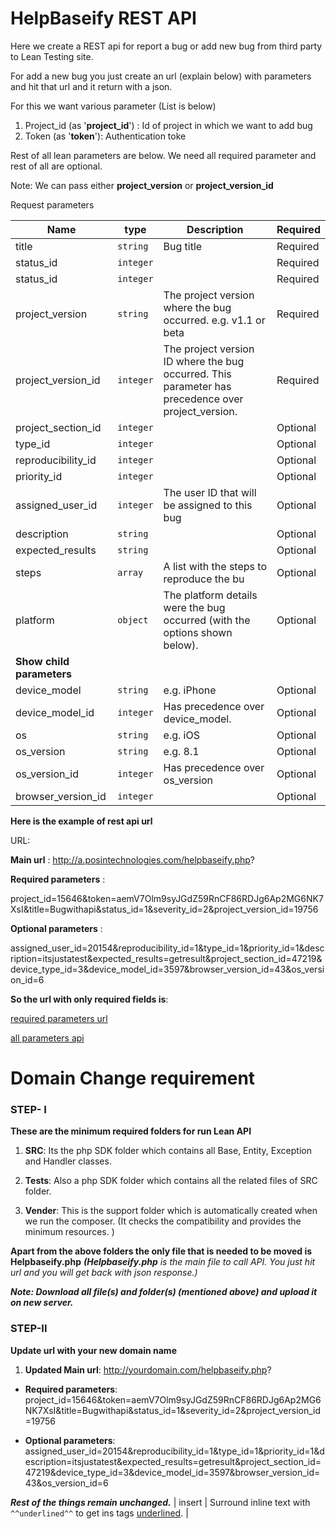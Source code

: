 # HelpBaseify REST API

Here we create a REST api for report a bug or add new bug from third party to Lean Testing site.

For add a new bug you just create an url (explain below) with parameters and hit that url and it return with a json. 

For this we want various parameter (List is below)

1. Project_id (as '**project_id**') : Id of project in which we want to add bug
2. Token (as '**token**'): Authentication toke

Rest of all lean parameters are below.
We need all required parameter and rest of all are optional.

Note: We can pass either **project_version** or **project_version_id** 

Request parameters

Name | type | Description | Required
------------ | ------------- | ------------- | -------------
title | `string` | Bug title | Required
status_id | `integer` || Required
status_id | `integer` || Required
project_version | `string` |The project version where the bug occurred. e.g. v1.1 or beta | Required
project_version_id | `integer` | The project version ID where the bug occurred. This parameter has precedence over project_version. | Required
project_section_id | `integer` || Optional
type_id | `integer` || Optional
reproducibility_id | `integer` || Optional
priority_id | `integer` || Optional
assigned_user_id | `integer` | The user ID that will be assigned to this bug | Optional
description | `string` || Optional
expected_results | `string` || Optional
steps | `array` | A list with the steps to reproduce the bu | Optional
platform | `object` | The platform details were the bug occurred (with the options shown below). | Optional
| **Show child parameters**
device_model | `string` | e.g. iPhone | Optional
device_model_id | `integer` | Has precedence over device_model. | Optional
os | `string` | e.g. iOS | Optional
os_version | `string` | e.g. 8.1 | Optional
os_version_id | `integer` |Has precedence over os_version | Optional
browser_version_id | `integer` |  | Optional


**Here is the example of rest api url**

URL:

**Main url** : http://a.posintechnologies.com/helpbaseify.php?

**Required parameters** : 

project_id=15646&token=aemV7Olm9syJGdZ59RnCF86RDJg6Ap2MG6NK7XsI&title=Bugwithapi&status_id=1&severity_id=2&project_version_id=19756

**Optional parameters** : 

assigned_user_id=20154&reproducibility_id=1&type_id=1&priority_id=1&description=itsjustatest&expected_results=getresult&project_section_id=47219&device_type_id=3&device_model_id=3597&browser_version_id=43&os_version_id=6

**So the url with only required fields is**:

[required parameters url](http://a.posintechnologies.com/helpbaseify.php?project_id=15646&token=aemV7Olm9syJGdZ59RnCF86RDJg6Ap2MG6NK7XsI&title=Bugwithapi&status_id=1&severity_id=2&project_version_id=19756)

[all parameters api](http://a.posintechnologies.com/helpbaseify.php?project_id=15646&token=aemV7Olm9syJGdZ59RnCF86RDJg6Ap2MG6NK7XsI&title=Bugwithapi&status_id=1&severity_id=2&project_version_id=19756&assigned_user_id=20154&reproducibility_id=1&type_id=1&priority_id=1&description=itsjustatest&expected_results=getresult&project_section_id=47219&device_type_id=3&device_model_id=3597&browser_version_id=43&os_version_id=6)

# Domain Change requirement

### STEP- I
**These are the minimum required folders for run Lean API**

1. **SRC**: Its the php SDK folder which contains all Base, Entity, Exception and Handler classes.

2. **Tests**: Also a php SDK folder which contains all the related files of SRC folder.

3. **Vender**: This is the support folder which is  automatically created when we run the composer. (It checks the compatibility and provides the minimum resources. )

**Apart from the above folders the only file that is needed to be moved is Helpbaseify.php** ***(Helpbaseify.php*** *is the main file to call  API. You just hit url and you will get back with json response.)*

***Note: Download all file(s) and folder(s) (mentioned above) and upload it on new server.***

### STEP-II

**Update url with your new domain name**

1. **Updated Main url**: http://yourdomain.com/helpbaseify.php?

* **Required parameters**: project_id=15646&token=aemV7Olm9syJGdZ59RnCF86RDJg6Ap2MG6NK7XsI&title=Bugwithapi&status_id=1&severity_id=2&project_version_id=19756

* **Optional parameters**: 
assigned_user_id=20154&reproducibility_id=1&type_id=1&priority_id=1&description=itsjustatest&expected_results=getresult&project_section_id=47219&device_type_id=3&device_model_id=3597&browser_version_id=43&os_version_id=6


***Rest of the things remain unchanged.***
| insert | Surround inline text with `^^underlined^^` to get ins tags <ins>underlined</ins>. |








